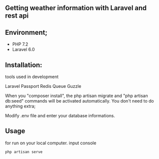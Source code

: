 ##  Getting weather information with Laravel and rest api

## Environment; 
- PHP 7.2
- Laravel 6.0

##  Installation:

tools used in development

Laravel Passport
Redis
Queue
Guzzle

When you "composer install", the php artisan migrate and "php artisan db:seed" commands will be activated automatically. You don't need to do anything extra;


Modify .env file and enter your database informations.

 
## Usage
for run on your local computer. input console   

    php artisan serve
